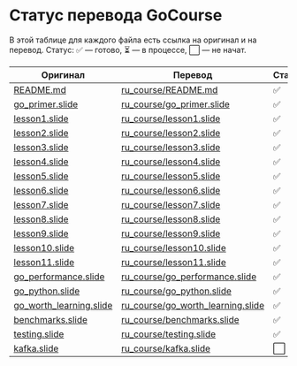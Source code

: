 # Статус перевода GoCourse

В этой таблице для каждого файла есть ссылка на оригинал и на перевод. Статус: ✅ — готово, ⏳ — в процессе, ⬜️ — не начат.

| Оригинал | Перевод | Статус |
|----------|---------|--------|
| [README.md](../README.md) | [ru_course/README.md](README.md) | ✅ |
| [go_primer.slide](../go_primer.slide) | [ru_course/go_primer.slide](go_primer.slide) | ✅ |
| [lesson1.slide](../lesson1.slide) | [ru_course/lesson1.slide](lesson1.slide) | ✅ |
| [lesson2.slide](../lesson2.slide) | [ru_course/lesson2.slide](lesson2.slide) | ✅ |
| [lesson3.slide](../lesson3.slide) | [ru_course/lesson3.slide](lesson3.slide) | ✅ |
| [lesson4.slide](../lesson4.slide) | [ru_course/lesson4.slide](lesson4.slide) | ✅ |
| [lesson5.slide](../lesson5.slide) | [ru_course/lesson5.slide](lesson5.slide) | ✅ |
| [lesson6.slide](../lesson6.slide) | [ru_course/lesson6.slide](lesson6.slide) | ✅ |
| [lesson7.slide](../lesson7.slide) | [ru_course/lesson7.slide](lesson7.slide) | ✅ |
| [lesson8.slide](../lesson8.slide) | [ru_course/lesson8.slide](lesson8.slide) | ✅ |
| [lesson9.slide](../lesson9.slide) | [ru_course/lesson9.slide](lesson9.slide) | ✅ |
| [lesson10.slide](../lesson10.slide) | [ru_course/lesson10.slide](lesson10.slide) | ✅ |
| [lesson11.slide](../lesson11.slide) | [ru_course/lesson11.slide](lesson11.slide) | ✅ |
| [go_performance.slide](../go_performance.slide) | [ru_course/go_performance.slide](go_performance.slide) | ✅ |
| [go_python.slide](../go_python.slide) | [ru_course/go_python.slide](go_python.slide) | ✅ |
| [go_worth_learning.slide](../go_worth_learning.slide) | [ru_course/go_worth_learning.slide](go_worth_learning.slide) | ✅ |
| [benchmarks.slide](../benchmarks.slide) | [ru_course/benchmarks.slide](benchmarks.slide) | ✅ |
| [testing.slide](../testing.slide) | [ru_course/testing.slide](testing.slide) | ✅ |
| [kafka.slide](../kafka.slide) | [ru_course/kafka.slide](kafka.slide) | ⬜️ |
